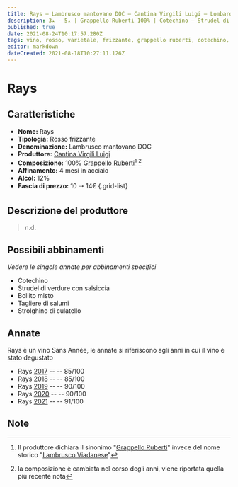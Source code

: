 ```yaml
---
title: Rays – Lambrusco mantovano DOC – Cantina Virgili Luigi – Lombardia (IT) – 10 🠒 14€
description: 3★ - 5★ | Grappello Ruberti 100% | Cotechino – Strudel di verdure con salsiccia – Bollito misto – Tagliere di salumi – Strolghino di culatello
published: true
date: 2021-08-24T10:17:57.280Z
tags: vino, rosso, varietale, frizzante, grappello ruberti, cotechino, strudel di verdure con salsiccia, bollito misto, tagliere di salumi, strolghino di culatello, 10 🠒 14€, 5 stelle
editor: markdown
dateCreated: 2021-08-18T10:27:11.126Z
---
```


# Rays

## Caratteristiche
- **Nome:** Rays 
- **Tipologia:** Rosso frizzante
- **Denominazione:** Lambrusco mantovano DOC 
- **Produttore:** [Cantina Virgili Luigi](/produttori/italia/Lombardia/Cantine-Virgili-Luigi) 
- **Composizione:** 100% [Grappello Ruberti](/vitigni/Italia/bacca-nera/grappello-ruberti)[^1] [^2]
- **Affinamento:** 4 mesi in acciaio
- **Alcol:** 12%
- **Fascia di prezzo:** 10 🠒 14€
{.grid-list}

## Descrizione del produttore

> n.d.

## Possibili abbinamenti
*Vedere le singole annate per abbinamenti specifici*

- Cotechino
- Strudel di verdure con salsiccia
- Bollito misto
- Tagliere di salumi
- Strolghino di culatello

## Annate
Rays è un vino Sans Année, le annate si riferiscono agli anni in cui il vino è stato degustato

- Rays [2017](/vini/Italia/Lombardia/Cantina-Virgili-Luigi/Rays/2017) -- <span class="star-3"></span> -- 85/100
- Rays [2018](/vini/Italia/Lombardia/Cantina-Virgili-Luigi/Rays/2018) -- <span class="star-3"></span> -- 85/100
- Rays [2019](/vini/Italia/Lombardia/Cantina-Virgili-Luigi/Rays/2019) -- <span class="star-4"></span> -- 90/100
- Rays [2020](/vini/Italia/Lombardia/Cantina-Virgili-Luigi/Rays/2020) -- <span class="star-4"></span> -- 90/100
- Rays [2021](/vini/Italia/Lombardia/Cantina-Virgili-Luigi/Rays/2021) -- <span class="star-5"></span> -- 91/100

## Note

[^1]: Il produttore dichiara il sinonimo "[Grappello Ruberti](/vitigni/Italia/bacca-nera/grappello-ruberti)" invece del nome storico "[Lambrusco Viadanese](/vitigni/Italia/bacca-nera/lambrusco-viadanese)"
[^2]: la composizione è cambiata nel corso degli anni, viene riportata quella più recente nota